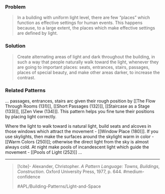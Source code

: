 ### Problem
>In a building with uniform light level, there are few “places” which function as effective settings for human events. This happens because, to a large extent, the places which make effective settings are defined by light.

### Solution
>Create alternating areas of light and dark throughout the building, in such a way that people naturally walk toward the light, whenever they are going to important places: seats, entrances, stairs, passages, places of special beauty, and make other areas darker, to increase the contrast.

### Related Patterns
... passages, entrances, stairs arc given their rough position by [[The Flow Through Rooms (131)]], [[Short Passages (132)]], [[Staircase as a Stage (133)]], [[Zen View (134)]]. This pattern helps you fine tune their positions by placing light correctly.

Where the light to walk toward is natural light, build seats and alcoves in those windows which attract the movement - [[Window Place (180)]]. If you use skylights, then make the surfaces around the skylight warm in color - [[Warm Colors (250)]]; otherwise the direct light from the sky is almost always cold. At night make pools of incandescent light which guide the movement - [[Pools of Light (252)]] ...

---

> [!cite]- Alexander, Christopher. _A Pattern Language: Towns, Buildings, Construction_. Oxford University Press, 1977, p. 644.
> #medium-confidence
>
> #APL/Building-Patterns/Light-and-Space
